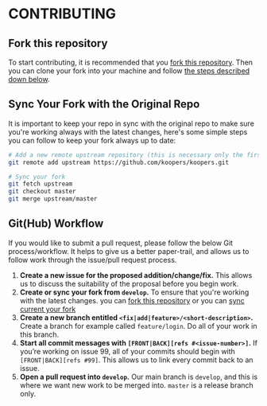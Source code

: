 # CONTRIBUTING

## Fork this repository

To start contributing, it is recommended that you [fork this repository](https://github.com/koopers/koopers/fork). Then you can clone your fork into your machine and follow [the steps described down below](#github-workflow).

## Sync Your Fork with the Original Repo

It is important to keep your repo in sync with the original repo to make sure you're working always with the latest changes, here's some simple steps you can follow to keep your fork always up to date:

```bash
# Add a new remote upstream repository (this is necessary only the first time)
git remote add upstream https://github.com/koopers/koopers.git

# Sync your fork
git fetch upstream
git checkout master
git merge upstream/master
```

## Git(Hub) Workflow

If you would like to submit a pull request, please follow the below Git
process/workflow. It helps to give us a better paper-trail, and allows us to
follow work through the issue/pull request process.

1. **Create a new issue for the proposed addition/change/fix.** This allows us
   to discuss the suitability of the proposal before you begin work.
2. **Create or sync your fork from `develop`.** To ensure that you're working
   with the latest changes. you can [fork this repository](#fork-this-repository)
   or you can [sync current your fork](#sync-your-fork-with-the-original-repo)
3. **Create a new branch entitled `<fix|add|feature>/<short-description>`.**
   Create a branch for example called `feature/login`. Do all of your work
   in this branch.
4. **Start all commit messages with `[FRONT|BACK][refs #<issue-number>]`.**
   If you’re working on issue 99, all of your commits should begin with
   `[FRONT|BACK][refs #99]`. This allows us to link every commit back to
   an issue.
5. **Open a pull request into `develop`.** Our main branch is `develop`, and
   this is where we want new work to be merged into. `master` is a release
   branch only.
